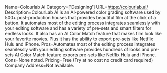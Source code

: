 Name=Colourlab Ai
Category=['Designing']
URL=https://colourlab.ai/
Description=ColourLab AI is an AI-powered color grading software used by 500+ post-production houses that provides beautiful film at the click of a button. It automates most of the editing process integrates seamlessly with your editing software and has a variety of pre-sets and smart filters for endless looks. It also has an AI Color Match feature that makes film look like your favorite movies. Plus it has the ability to export pre-sets like Netflix Hulu and iPhone.
Pros=Automates most of the editing process integrates seamlessly with your editing software provides hundreds of looks and pre-sets AI Color Match feature exports pre-sets like Netflix Hulu and iPhone.
Cons=None noted.
Pricing=Free (Try at no cost no credit card required)
Company Address=Not available.
